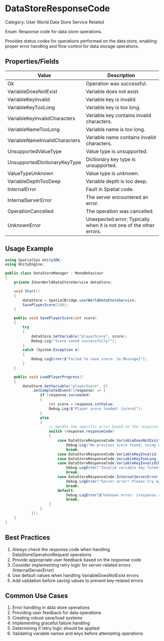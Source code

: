 # DataStoreResponseCode

Category: User World Data Store Service Related

Enum: Response code for data store operations.

Provides status codes for operations performed on the data store, enabling proper error handling and flow control for data storage operations.

## Properties/Fields

| Value | Description |
| --- | --- |
| Ok | Operation was successful. |
| VariableDoesNotExist | Variable does not exist. |
| VariableKeyInvalid | Variable key is invalid. |
| VariableKeyTooLong | Variable key is too long. |
| VariableKeyInvalidCharacters | Variable key contains invalid characters. |
| VariableNameTooLong | Variable name is too long. |
| VariableNameInvalidCharacters | Variable name contains invalid characters. |
| UnsupportedValueType | Value type is unsupported. |
| UnsupportedDictionaryKeyType | Dictionary key type is unsupported. |
| ValueTypeUnknown | Value type is unknown. |
| VariableDepthTooDeep | Variable depth is too deep. |
| InternalError | Fault in Spatial code. |
| InternalServerError | The server encountered an error. |
| OperationCancelled | The operation was cancelled. |
| UnknownError | Unexpected error; Typically when it is not one of the other errors. |

## Usage Example

```csharp
using SpatialSys.UnitySDK;
using UnityEngine;

public class DataStoreManager : MonoBehaviour
{
    private IUserWorldDataStoreService dataStore;

    void Start()
    {
        dataStore = SpatialBridge.userWorldDataStoreService;
        SavePlayerScore(100);
    }

    public void SavePlayerScore(int score)
    {
        try
        {
            dataStore.SetVariable("playerScore", score);
            Debug.Log("Score saved successfully!");
        }
        catch (System.Exception e)
        {
            Debug.LogError($"Failed to save score: {e.Message}");
        }
    }

    public void LoadPlayerProgress()
    {
        dataStore.GetVariable("playerScore", 0)
            .SetCompletedEvent((response) => {
                if (response.succeeded)
                {
                    int score = response.intValue;
                    Debug.Log($"Player score loaded: {score}");
                }
                else
                {
                    // Handle the specific error based on the response code
                    switch (response.responseCode)
                    {
                        case DataStoreResponseCode.VariableDoesNotExist:
                            Debug.Log("No previous score found, using default of 0.");
                            break;
                        case DataStoreResponseCode.VariableKeyInvalid:
                        case DataStoreResponseCode.VariableKeyTooLong:
                        case DataStoreResponseCode.VariableKeyInvalidCharacters:
                            Debug.LogError("Invalid variable key format!");
                            break;
                        case DataStoreResponseCode.InternalServerError:
                            Debug.LogError("Server error! Please try again later.");
                            break;
                        default:
                            Debug.LogError($"Unknown error: {response.responseCode}");
                            break;
                    }
                }
            });
    }
}
```

## Best Practices

1. Always check the response code when handling DataStoreOperationRequest operations
2. Provide appropriate user feedback based on the response code
3. Consider implementing retry logic for server-related errors (InternalServerError)
4. Use default values when handling VariableDoesNotExist errors
5. Add validation before saving values to prevent key-related errors

## Common Use Cases

1. Error handling in data store operations
2. Providing user feedback for data operations
3. Creating robust save/load systems
4. Implementing graceful failure handling
5. Determining if retry logic should be applied
6. Validating variable names and keys before attempting operations
